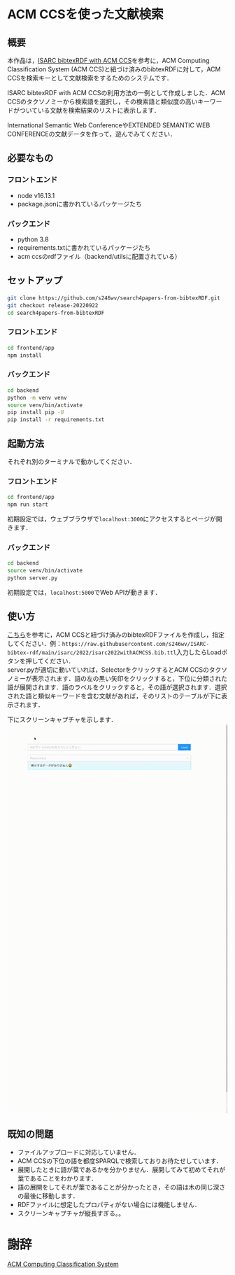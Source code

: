 # ACM CCSを使った文献検索

## 概要
本作品は，[ISARC bibtexRDF with ACM CCS](https://github.com/s246wv/ISARC-bibtex-rdf/tree/main/acm_ccs_emb)を参考に，ACM Computing Classification System (ACM CCS)と紐づけ済みのbibtexRDFに対して，ACM CCSを検索キーとして文献検索をするためのシステムです．

ISARC bibtexRDF with ACM CCSの利用方法の一例として作成しました．ACM CCSのタクソノミーから検索語を選択し，その検索語と類似度の高いキーワードがついている文献を検索結果のリストに表示します．

International Semantic Web ConferenceやEXTENDED SEMANTIC WEB CONFERENCEの文献データを作って，遊んでみてください．

## 必要なもの
### フロントエンド
- node v16.13.1
- package.jsonに書かれているパッケージたち

### バックエンド
- python 3.8
- requirements.txtに書かれているパッケージたち
- acm ccsのrdfファイル（backend/utilsに配置されている）

## セットアップ
```bash
git clone https://github.com/s246wv/search4papers-from-bibtexRDF.git
git checkout release-20220922
cd search4papers-from-bibtexRDF
```
### フロントエンド
```bash
cd frontend/app
npm install
```

### バックエンド
```bash
cd backend
python -m venv venv
source venv/bin/activate
pip install pip -U
pip install -r requirements.txt
```

## 起動方法
それぞれ別のターミナルで動かしてください．
### フロントエンド
```bash
cd frontend/app
npm run start
```
初期設定では，ウェブブラウザで`localhost:3000`にアクセスするとページが開きます．  

### バックエンド
```bash
cd backend
source venv/bin/activate
python server.py
```
初期設定では，`localhost:5000`でWeb APIが動きます．

## 使い方
[こちら](https://github.com/s246wv/ISARC-bibtex-rdf/tree/main/acm_ccs_emb)を参考に，ACM CCSと紐づけ済みのbibtexRDFファイルを作成し，指定してください．例：`https://raw.githubusercontent.com/s246wv/ISARC-bibtex-rdf/main/isarc/2022/isarc2022withACMCSS.bib.ttl`入力したらLoadボタンを押してください．  
server.pyが適切に動いていれば，SelectorをクリックするとACM CCSのタクソノミーが表示されます．語の左の黒い矢印をクリックすると，下位に分類された語が展開されます．語のラベルをクリックすると，その語が選択されます．選択された語と類似キーワードを含む文献があれば，そのリストのテーブルが下に表示されます．  

下にスクリーンキャプチャを示します．  
![Screen Capture](demo.gif)

## 既知の問題
- ファイルアップロードに対応していません．
- ACM CCSの下位の語を都度SPARQLで検索しておりお待たせしています．
- 展開したときに語が葉であるかを分かりません．展開してみて初めてそれが葉であることをわかります．
- 語の展開をしてそれが葉であることが分かったとき，その語は木の同じ深さの最後に移動します．
- RDFファイルに想定したプロパティがない場合には機能しません．
- スクリーンキャプチャが縦長すぎる。。

# 謝辞
[ACM Computing Classification System](https://dl.acm.org/ccs)
